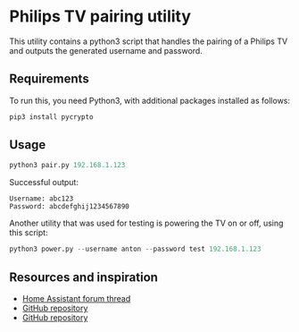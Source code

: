 # Philips TV pairing utility

This utility contains a python3 script that handles the pairing of a Philips TV and outputs the generated username and password.


## Requirements

To run this, you need Python3, with additional packages installed as follows:
```sh
pip3 install pycrypto
```


## Usage

```python
python3 pair.py 192.168.1.123
```

Successful output:
```
Username: abc123
Password: abcdefghij1234567890
```

Another utility that was used for testing is powering the TV on or off, using this script:
```python
python3 power.py --username anton --password test 192.168.1.123
```


## Resources and inspiration

* [Home Assistant forum thread](https://community.home-assistant.io/t/philips-android-tv-component/17749/34)
* [GitHub repository](https://github.com/suborb/philips_android_tv)
* [GitHub repository](https://github.com/mveken/home_assistant)
